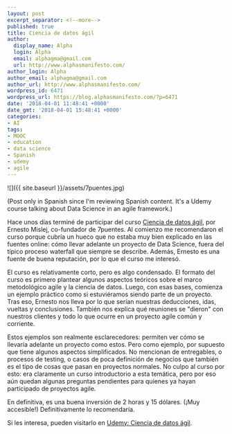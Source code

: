 ```yaml
---
layout: post
excerpt_separator: <!--more-->
published: true
title: Ciencia de datos ágil
author:
  display_name: Alpha
  login: Alpha
  email: alphagma@gmail.com
  url: http://www.alphasmanifesto.com/
author_login: Alpha
author_email: alphagma@gmail.com
author_url: http://www.alphasmanifesto.com/
wordpress_id: 6471
wordpress_url: https://blog.alphasmanifesto.com/?p=6471
date: '2018-04-01 11:48:41 +0000'
date_gmt: '2018-04-01 15:48:41 +0000'
categories:
- AI
tags:
- MOOC
- education
- data science
- Spanish
- udemy
- agile
---
```


![]({{ site.baseurl }}/assets/7puentes.jpg)

(Post only in Spanish since I'm reviewing Spanish content. It's a Udemy course talking about Data Science in an agile framework.)

Hace unos días terminé de participar del curso [Ciencia de datos ágil](https://www.udemy.com/ciencia-de-datos-agil/learn/v4/), por Ernesto Mislej, co-fundador de 7puentes. Al comienzo me recomendaron el curso porque cubría un hueco que no estaba muy bien explicado en las fuentes online: cómo llevar adelante un proyecto de Data Science, fuera del típico proceso waterfall que siempre se describe. Además, Ernesto es una fuente de buena reputación, por lo que el curso me interesó.

<!--more-->

El curso es relativamente corto, pero es algo condensado. El formato del curso es primero plantear algunos aspectos teóricos sobre el marco metodológico agile y la ciencia de datos. Luego, con esas bases, comienza un ejemplo práctico como si estuviéramos siendo parte de un proyecto. Tras eso, Ernesto nos lleva por lo que serían nuestras deducciones, idas, vueltas y conclusiones. También nos explica qué reuniones se "dieron" con nuestros clientes y todo lo que ocurre en un proyecto agile común y corriente.

Estos ejemplos son realmente esclarecedores: permiten ver cómo se llevaría adelante un proyecto como estos. Pero como ejemplo, por supuesto que tiene algunos aspectos simplificados. No mencionan de entregables, o procesos de testing, o casos de poca definición de negocios que también es el tipo de cosas que pasan en proyectos normales. No culpo al curso por esto: era claramente un curso introductorio a esta temática, pero por eso aún quedan algunas preguntas pendientes para quienes ya hayan participado de proyectos agile.

En definitiva, es una buena inversión de 2 horas y 15 dólares. (¡Muy accesible!) Definitivamente lo recomendaría.

Si les interesa, pueden visitarlo en [Udemy: Ciencia de datos ágil](https://www.udemy.com/ciencia-de-datos-agil/learn/v4/).
